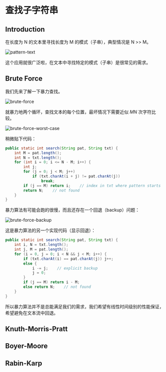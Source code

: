# 查找子字符串

## Introduction

在长度为 N 的文本里寻找长度为 M 的模式（子串），典型情况是 N >> M。

![pattern-text](https://images2018.cnblogs.com/blog/886021/201808/886021-20180801230900919-1725939841.png)

这个应用就很广泛啦，在文本中寻找特定的模式（子串）是很常见的需求。

## Brute Force

我们先来了解一下暴力查找。

![brute-force](https://images2018.cnblogs.com/blog/886021/201808/886021-20180801230913345-679738515.png)

就暴力地两个循环，查找文本的每个位置，最坏情况下需要近似 $MN$ 次字符比较。

![brute-force-worst-case](https://images2018.cnblogs.com/blog/886021/201808/886021-20180801230928182-823845050.png)

稍微贴下代码：

```java
public static int search(String pat, String txt) {
    int M = pat.length();
    int N = txt.length();
    for (int i = 0; i <= N - M; i++) {
        int j;
        for (j = 0; j < M; j++)
            if (txt.charAt(i + j) != pat.charAt(j))
                break;
        if (j == M) return i;    // index in txt where pattern starts
        return N;    // not found
    }
}
```

暴力算法有可能会跑的很慢，而且还存在一个回退（backup）问题：

![brute-force-backup](https://images2018.cnblogs.com/blog/886021/201808/886021-20180801230942284-74790880.png)

这是暴力算法的另一个实现代码（显示回退）：

```java
public static int search(String pat, String txt) {
    int i, N = txt.length();
    int j, M = pat.length();
    for (i = 0, j = 0; i < N && j < M; i++) {
        if (txt.charAt(i) == pat.charAt(j)) j++;
        else {
            i -= j;    // explicit backup
            j = 0;
        }
        if (j == M) return i - M;
        else return N;    // not found
    }
}
```

所以暴力算法并不是总能满足我们的需求，我们希望有线性时间级别的性能保证，希望避免在文本流中回退。

## Knuth-Morris-Pratt

## Boyer-Moore

## Rabin-Karp